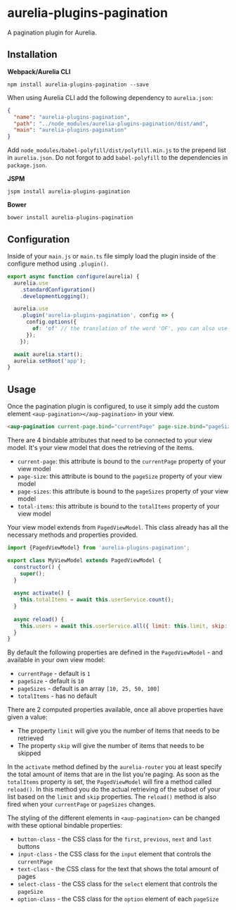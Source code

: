 # aurelia-plugins-pagination

A pagination plugin for Aurelia.

## Installation

**Webpack/Aurelia CLI**

```shell
npm install aurelia-plugins-pagination --save
```

When using Aurelia CLI add the following dependency to `aurelia.json`:

```json
{
  "name": "aurelia-plugins-pagination",
  "path": "../node_modules/aurelia-plugins-pagination/dist/amd",
  "main": "aurelia-plugins-pagination"
}
```

Add `node_modules/babel-polyfill/dist/polyfill.min.js` to the prepend list in `aurelia.json`. Do not forgot to add `babel-polyfill` to the dependencies in `package.json`.

**JSPM**

```shell
jspm install aurelia-plugins-pagination
```

**Bower**

```shell
bower install aurelia-plugins-pagination
```

## Configuration

Inside of your `main.js` or `main.ts` file simply load the plugin inside of the configure method using `.plugin()`.

```javascript
export async function configure(aurelia) {
  aurelia.use
    .standardConfiguration()
    .developmentLogging();

  aurelia.use
    .plugin('aurelia-plugins-pagination', config => {
      config.options({
        of: 'of' // the translation of the word 'OF', you can also use aurelia-i18n here
      });
    });

  await aurelia.start();
  aurelia.setRoot('app');
}
```

## Usage

Once the pagination plugin is configured, to use it simply add the custom element `<aup-pagination></aup-pagination>` in your view.

```html
<aup-pagination current-page.bind="currentPage" page-size.bind="pageSize" page-sizes.bind="pageSizes" total-items.bind="totalItems"></aup-pagination>
```

There are 4 bindable attributes that need to be connected to your view model. It's your view model that does the retrieving of the items.
* `current-page`: this attribute is bound to the `currentPage` property of your view model
* `page-size`: this attribute is bound to the `pageSize` property of your view model
* `page-sizes`: this attribute is bound to the `pageSizes` property of your view model
* `total-items`: this attribute is bound to the `totalItems` property of your view model

Your view model extends from `PagedViewModel`. This class already has all the necessary methods and properties provided.

```javascript
import {PagedViewModel} from 'aurelia-plugins-pagination';

export class MyViewModel extends PagedViewModel {
  constructor() {
    super();
  }
  
  async activate() {
    this.totalItems = await this.userService.count();
  }
  
  async reload() {
    this.users = await this.userService.all({ limit: this.limit, skip: this.skip });
  }
}
```

By default the following properties are defined in the `PagedViewModel` - and available in your own view model:
* `currentPage` - default is `1`
* `pageSize` - default is `10`
* `pageSizes` - default is an array `[10, 25, 50, 100]`
* `totalItems` - has no default

There are 2 computed properties available, once all above properties have given a value:
* The property `limit` will give you the number of items that needs to be retrieved
* The property `skip` will give the number of items that needs to be skipped

In the `activate` method defined by the `aurelia-router` you at least specify the total amount of items that are in the list you're paging. As soon as the `totalItems` property is set, the `PagedViewModel` will fire a method called `reload()`. In this method you do the actual retrieving of the subset of your list based on the `limit` and `skip` properties. The `reload()` method is also fired when your `currentPage` or `pageSizes` changes.

The styling of the different elements in `<aup-pagination>` can be changed with these optional bindable properties:

* `button-class` - the CSS class for the `first`, `previous`, `next` and `last` buttons
* `input-class` - the CSS class for the `input` element that controls the `currentPage`
* `text-class` - the CSS class for the text that shows the total amount of pages
* `select-class` - the CSS class for the `select` element that controls the `pageSize`
* `option-class` - the CSS class for the `option` element of each `pageSize`